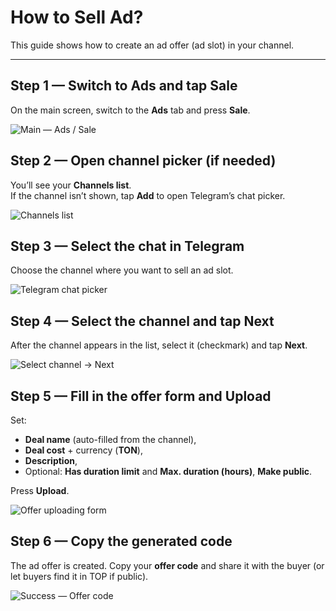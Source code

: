 # How to Sell Ad?

This guide shows how to create an ad offer (ad slot) in your channel.

---

## Step 1 — Switch to Ads and tap **Sale**
On the main screen, switch to the **Ads** tab and press **Sale**.

![Main — Ads / Sale](../../assets/2025-09-21_13-58-04.png)

## Step 2 — Open channel picker (if needed)
You’ll see your **Channels list**.  
If the channel isn’t shown, tap **Add** to open Telegram’s chat picker.

![Channels list](../../assets/2025-09-21_13-59-08.png)

## Step 3 — Select the chat in Telegram
Choose the channel where you want to sell an ad slot.

![Telegram chat picker](../../assets/2025-09-21_13-59-40.png)

## Step 4 — Select the channel and tap **Next**
After the channel appears in the list, select it (checkmark) and tap **Next**.

![Select channel → Next](../../assets/2025-09-21_14-00-48.png)

## Step 5 — Fill in the offer form and **Upload**
Set:
- **Deal name** (auto-filled from the channel),
- **Deal cost** + currency (**TON**),
- **Description**,
- Optional: **Has duration limit** and **Max. duration (hours)**, **Make public**.

Press **Upload**.

![Offer uploading form](../../assets/2025-09-21_14-02-29.png)

## Step 6 — Copy the generated code
The ad offer is created. Copy your **offer code** and share it with the buyer (or let buyers find it in TOP if public).

![Success — Offer code](../../assets/2025-09-21_14-01-52.png)
